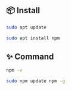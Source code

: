 ## 📦 Install

```bash
sudo apt update
```

```bash
sudo apt install npm
```

## ✨ Command

```bash
npm -v
```

```bash
sudo npm update npm -g
```